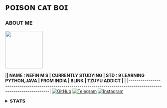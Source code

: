 #  ᴘᴏɪsᴏɴ ᴄᴀᴛ ʙᴏɪ 



### ABOUT ME



<p align="left"><a href="https://t.me/cat_of_tg"><img src="https://telegra.ph/file/dcdc38baafe91f7765426.jpg" width="120"></a></p> 

|<b>| NAME : NEFIN M S | CURRENTLY STUDYING | STD : 9 LEARNING PYTHON,JAVA | FROM INDIA | BLINK | TZUYU ADDICT | </b>|
|--------------------------------------------------------------------------------------------------------------------|
[![GitHub](https://img.shields.io/badge/github-%23121011.svg?style=for-the-badge&logo=github&logoColor=white)](https://github.com/Cat-of-Tg)
 [![Telegram](https://img.shields.io/badge/Telegram-2CA5E0?style=for-the-badge&logo=telegram&logoColor=white)](https://telegram.dog/ok_bie_bot)
[![Instagram](https://img.shields.io/badge/INSTAGRAM-%23E4405F.svg?style=for-the-badge&logo=Instagram&logoColor=white)](https://instagram.com/_cat_boi._)


<details><summary>𝗦𝗧𝗔𝗧𝗦 </summary>


 [![cat-of-tg's GitHub stats](https://github-readme-stats.vercel.app/api?username=Cat-of-tg&theme=chartreuse-dark&show_icons=true)](https://github.com/cat-of-tg/github-readme-stats)
 </details>
